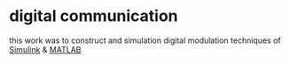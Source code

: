 # digital communication

this work was to construct and simulation digital modulation techniques of [Simulink](https://www.mathworks.com/products/simulink.html) & [MATLAB](https://matlab.mathworks.com/)
